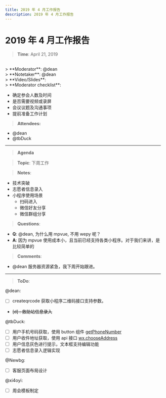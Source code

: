```yaml
---
title: 2019 年 4 月工作报告
description: 2019 年 4 月工作报告
---
```


# 2019 年 4 月工作报告

> **Time**: April 21, 2019
<br>
> **Moderator**: @dean
<br>
> **Notetaker**: @dean
<br>
> **Video/Slides**: <https://youtu.be/JFWi5yebR88>
<br>
> **Moderator checklist**:

- 确定参会人数及时间
- 是否需要视频或录屏
- 会议议题及沟通事项
- 提前准备工作计划

> **Attendees:**

- @dean
- @tbDuck

-----------------
> **Agenda**

> **Topic**: 下周工作

> **Notes**:

- 技术突破
- 志愿者信息录入
- 小程序使用场景
  - 扫码进入
  - 微信好友分享
  - 微信群组分享

> **Questions**:

- **Q**: @dean, 为什么用 mpvue, 不用 wepy 呢？
- **A**: 因为 mpvue 使用成本小，且当前已经支持各类小程序。对于我们来讲，是比较简单的

> **Comments**:

- @dean 服务器资源紧急，我下周开始跟进。

-----------------
> **ToDo**:

@dean:

- [ ] createqrcode 获取小程序二维码接口支持参数。
- <del> [d] : 救助站信息录入 </del>

@tbDuck:

- [ ] 用户手机号码获取，使用 button 组件 [getPhoneNumber](https://developers.weixin.qq.com/miniprogram/dev/framework/open-ability/getPhoneNumber.html)
- [ ] 用户收件地址获取，使用 api 接口 [wx.chooseAddress](https://developers.weixin.qq.com/miniprogram/dev/api/wx.chooseAddress.html)
- [ ] 用户信息灰色进行提示，文本框支持编辑功能
- [ ] 志愿者信息录入逻辑实现

@Newbg:

- [ ] 客服页面布局设计

@xi4oyi:

- [ ] 周会模板制定
